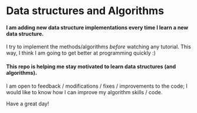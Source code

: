 # Data structures and Algorithms

#### I am adding new data structure implementations every time I learn a new data structure.

I try to implement the methods/algorithms _before_ watching any tutorial. This way, I think I am going to get better at programming quickly :)

#### This repo is helping me stay motivated to learn data structures (and algorithms).

I am open to feedback / modifications / fixes / improvements to the code; I would like to know how I can improve my algorithm skills / code.

Have a great day!
